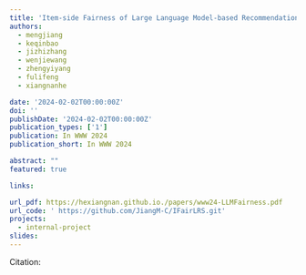 ```yaml
---
title: 'Item-side Fairness of Large Language Model-based Recommendation System'
authors:
  - mengjiang
  - keqinbao
  - jizhizhang
  - wenjiewang
  - zhengyiyang
  - fulifeng
  - xiangnanhe

date: '2024-02-02T00:00:00Z'
doi: ''
publishDate: '2024-02-02T00:00:00Z'
publication_types: ['1']
publication: In WWW 2024 
publication_short: In WWW 2024 

abstract: ""
featured: true

links:

url_pdf: https://hexiangnan.github.io./papers/www24-LLMFairness.pdf
url_code: ' https://github.com/JiangM-C/IFairLRS.git'
projects:
  - internal-project
slides:
---
```




Citation:
